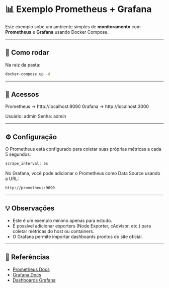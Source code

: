 # 📊 Exemplo Prometheus + Grafana

Este exemplo sobe um ambiente simples de **monitoramento** com **Prometheus** e **Grafana** usando Docker Compose.

---

## 🚀 Como rodar

Na raiz da pasta:

```bash
docker-compose up -d
```

---

## 🔎 Acessos

Prometheus → http://localhost:9090
Grafana → http://localhost:3000

Usuário: admin
Senha: admin

---

## ⚙️ Configuração

O Prometheus está configurado para coletar suas próprias métricas a cada 5 segundos:

```bash
scrape_interval: 5s
```

No Grafana, você pode adicionar o Prometheus como Data Source usando a URL:

```bash
http://prometheus:9090
```

---

## 💡 Observações

- Este é um exemplo mínimo apenas para estudo.
- É possível adicionar exporters (Node Exporter, cAdvisor, etc.) para coletar métricas do host ou containers.
- O Grafana permite importar dashboards prontos do site oficial.

---

## 🔗 Referências

- [Prometheus Docs](https://prometheus.io/docs/introduction/overview/)
- [Grafana Docs](https://grafana.com/docs/)
- [Dashboards Grafana](https://grafana.com/grafana/dashboards/)
